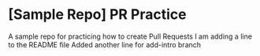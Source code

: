 # [Sample Repo] PR Practice
A sample repo for practicing how to create Pull Requests
I am adding a line to the README file
Added another line for add-intro branch